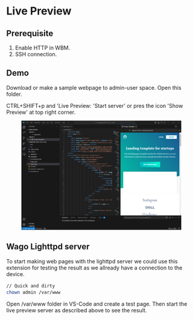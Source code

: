 # Live Preview

## Prerequisite

1. Enable HTTP in WBM.
2. SSH connection.&#x20;

## Demo

Download or make a sample webpage to admin-user space. Open this folder.

CTRL+SHIFT+p and 'Live Preview: 'Start server' or pres the icon 'Show Preview' at top right corner.

<figure><img src="../.gitbook/assets/image (1).png" alt=""><figcaption></figcaption></figure>

## Wago Lighttpd server

To start making web pages with the lighttpd server we could use this extension for testing the result as we allready have a connection to the device.

```bash
// Quick and dirty
chown admin /var/www
```

Open /var/www folder in VS-Code and create a test page. Then start the live preview server as described above to see the result.
